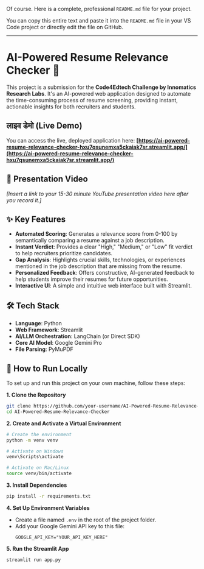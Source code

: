 Of course. Here is a complete, professional `README.md` file for your project.

You can copy this entire text and paste it into the `README.md` file in your VS Code project or directly edit the file on GitHub.

-----

# AI-Powered Resume Relevance Checker 🚀

[](https://ai-powered-resume-relevance-checker-hxu7qsunemxa5ckaiak7sr.streamlit.app/)

This project is a submission for the **Code4Edtech Challenge by Innomatics Research Labs**. It's an AI-powered web application designed to automate the time-consuming process of resume screening, providing instant, actionable insights for both recruiters and students.

## लाइव डेमो (Live Demo)

You can access the live, deployed application here:
**[https://ai-powered-resume-relevance-checker-hxu7qsunemxa5ckaiak7sr.streamlit.app/](https://ai-powered-resume-relevance-checker-hxu7qsunemxa5ckaiak7sr.streamlit.app/)**

## 🎥 Presentation Video

*[Insert a link to your 15-30 minute YouTube presentation video here after you record it.]*

## ✨ Key Features

  * **Automated Scoring**: Generates a relevance score from 0-100 by semantically comparing a resume against a job description.
  * **Instant Verdict**: Provides a clear "High," "Medium," or "Low" fit verdict to help recruiters prioritize candidates.
  * **Gap Analysis**: Highlights crucial skills, technologies, or experiences mentioned in the job description that are missing from the resume.
  * **Personalized Feedback**: Offers constructive, AI-generated feedback to help students improve their resumes for future opportunities.
  * **Interactive UI**: A simple and intuitive web interface built with Streamlit.

## 🛠️ Tech Stack

  * **Language**: Python
  * **Web Framework**: Streamlit
  * **AI/LLM Orchestration**: LangChain (or Direct SDK)
  * **Core AI Model**: Google Gemini Pro
  * **File Parsing**: PyMuPDF

## 🚀 How to Run Locally

To set up and run this project on your own machine, follow these steps:

**1. Clone the Repository**

```bash
git clone https://github.com/your-username/AI-Powered-Resume-Relevance-Checker.git
cd AI-Powered-Resume-Relevance-Checker
```

**2. Create and Activate a Virtual Environment**

```bash
# Create the environment
python -m venv venv

# Activate on Windows
venv\Scripts\activate

# Activate on Mac/Linux
source venv/bin/activate
```

**3. Install Dependencies**

```bash
pip install -r requirements.txt
```

**4. Set Up Environment Variables**

  * Create a file named `.env` in the root of the project folder.
  * Add your Google Gemini API key to this file:
    ```
    GOOGLE_API_KEY="YOUR_API_KEY_HERE"
    ```

**5. Run the Streamlit App**

```bash
streamlit run app.py
```
